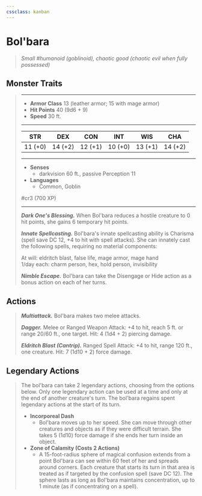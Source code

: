```yaml
---
cssclass: kanban
---
```


# Bol'bara
>*Small #humanoid (goblinoid), chaotic good (chaotic evil when fully possessed)*
## Monster Traits
>___
>- **Armor Class** 13 (leather armor; 15 with mage armor)
>- **Hit Points** 40 (9d6 + 9)
>- **Speed** 30 ft.
>___
>|STR|DEX|CON|INT|WIS|CHA|
>|:---:|:---:|:---:|:---:|:---:|:---:|
>|11 (+0)|14 (+2)|12 (+1)|10 (+0)|13 (+1)|14 (+2)|
>___
>- **Senses**
>	 - darkvision 60 ft., passive Perception 11
>- **Languages**
>	 - Common, Goblin
>
> #cr3 (700 XP)
>___
>***Dark One's Blessing.*** When Bol'bara reduces a hostile creature to 0 hit points, she gains 6 temporary hit points.  
>
>***Innate Spellcasting.*** Bol'bara's innate spellcasting ability is Charisma (spell save DC 12, +4 to hit with spell attacks). She can innately cast the following spells, requiring no material components:  
>
>At will: eldritch blast, false life, mage armor, mage hand  
>1/day each: charm person, hex, hold person, invisibility  
>
>
>***Nimble Escape.*** Bol'bara can take the Disengage or Hide action as a bonus action on each of her turns.  
>
## Actions
>***Multiattack.*** Bol'bara makes two melee attacks.  
>
>***Dagger.*** Melee  or Ranged Weapon Attack: +4 to hit, reach 5 ft. or range 20/60 ft., one target. Hit: 4 (1d4 + 2) piercing damage.  
>
>***Eldritch Blast (Cantrip).*** Ranged Spell Attack: +4 to hit, range 120 ft., one creature. Hit: 7 (1d10 + 2) force damage.  
>
## Legendary Actions
>The bol'bara can take 2 legendary actions, choosing from the options below. Only one legendary action can be used at a time and only at the end of another creature's turn. The bol'bara regains spent legendary actions at the start of its turn.
>
>- **Incorporeal Dash**
>	- Bol'bara moves up to her speed. She can move through other creatures and objects as if they were difficult terrain. She takes 5 (1d10) force damage if she ends her turn inside an object.
>- **Zone of Calamity (Costs 2 Actions)**
>	- A 15-foot-radius sphere of magical confusion extends from a point Bol'bara can see within 60 feet of her and spreads around corners. Each creature that starts its turn in that area is treated as if targeted by the confusion spell (save DC 12). The sphere lasts as long as Bol'bara maintains concentration, up to 1 minute (as if concentrating on a spell).